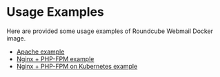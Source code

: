 Usage Examples
==============

Here are provided some usage examples of Roundcube Webmail Docker image.

- [Apache example](apache.docker-compose.yml)
- [Nginx + PHP-FPM example](fpm-nginx.docker-compose.yml)
- [Nginx + PHP-FPM on Kubernetes example](fpm-nginx.k8s.yml)

